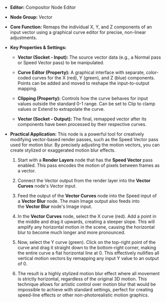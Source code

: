 - **Editor:** Compositor Node Editor
- **Node Group:** Vector
    
- **Core Function:** Remaps the individual X, Y, and Z components of an input vector using a graphical curve editor for precise, non-linear adjustments.
    
- **Key Properties & Settings:**
    
    - **Vector (Socket - Input):** The source vector data (e.g., a Normal pass or Speed Vector pass) to be manipulated.
        
    - **Curve Editor (Property):** A graphical interface with separate, color-coded curves for the X (red), Y (green), and Z (blue) components. Points can be added and moved to reshape the input-to-output mapping.
        
    - **Clipping (Property):** Controls how the curve behaves for input values outside the standard 0-1 range. Can be set to Clip to clamp values or Extend to extrapolate the curve.
        
    - **Vector (Socket - Output):** The final, remapped vector after its components have been processed by their respective curves.
        
- **Practical Application:** This node is a powerful tool for creatively modifying vector-based render passes, such as the Speed Vector pass used for motion blur. By precisely adjusting the motion vectors, you can create stylized or exaggerated motion blur effects.
    
    1. Start with a **Render Layers** node that has the **Speed Vector** pass enabled. This pass encodes the motion of pixels between frames as a vector.
        
    2. Connect the Vector output from the render layer into the **Vector Curves** node's Vector input.
        
    3. Feed the output of the **Vector Curves** node into the Speed input of a **Vector Blur** node. The main Image output also feeds into the **Vector Blur** node's Image input.
        
    4. In the **Vector Curves** node, select the X curve (red). Add a point in the middle and drag it upwards, creating a steeper slope. This will amplify any horizontal motion in the scene, causing the horizontal blur to become much longer and more pronounced.
        
    5. Now, select the Y curve (green). Click on the top-right point of the curve and drag it straight down to the bottom-right corner, making the entire curve a flat horizontal line at 0. This effectively nullifies all vertical motion vectors by remapping any input Y value to an output of 0.
        
    6. The result is a highly stylized motion blur effect where all movement is strictly horizontal, regardless of the original 3D motion. This technique allows for artistic control over motion blur that would be impossible to achieve with standard settings, perfect for creating speed-line effects or other non-photorealistic motion graphics.